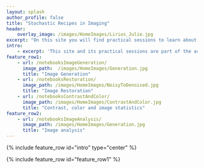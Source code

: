 ```yaml
---
layout: splash
author_profile: false
title: "Stochastic Recipes in Imaging"
header:
    overlay_image: /images/HomeImages/Lirios_Julie.jpg
excerpt: "On this site you will find practical sessions to learn about generating and restoring images. Practice sessions can be run directly in Google Colab, without the need for any local installation."
intro:
    - excerpt: 'This site and its practical sessions are part of the accompanying material of the book "Stochastic Recipes in Image Processing". This book, written by Agnès Desolneux, Julie Delon, Bruno Galerne and Valentin De Bortoli, presents in an educational way an overview of stochastic models and approaches used in image processing and analysis. It covers classic and historical models as well as very recent research topics, especially those based on developments in artificial intelligence (machine learning and deep neural networks).'
feature_row1:
    - url: /notebooksImageGeneration/
      image_path:  /images/HomeImages/Generation.jpg
      title: "Image Generation"
    - url: /notebooksRestoration/
      image_path: /images/HomeImages/NoisyToDenoised.jpg
      title: "Image Restoration"
    - url: /notebooksContrastAndColor/
      image_path: /images/HomeImages/ContrastAndColor.jpg
      title: "Contrast, color and image statistics"
feature_row2:  
    - url: /notebooksImageAnalysis/
      image_path: /images/HomeImages/Generation.jpg
      title: "Image analysis"
---
```


{% include feature_row id="intro" type="center" %}

{% include feature_row id="feature_row1" %}